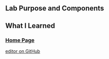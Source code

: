 ## Lab Purpose and Components

## What I Learned

### [Home Page](https://slynsky.github.io)
[editor on GitHub](https://github.com/slynsky/cit281-lab5/edit/main/README.md)
